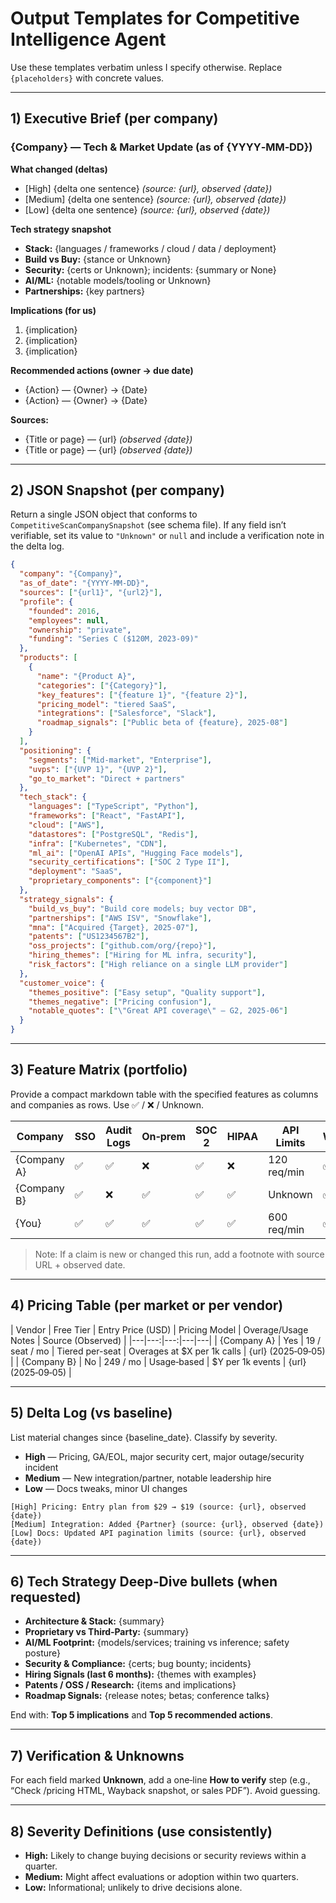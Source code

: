 # Output Templates for Competitive Intelligence Agent

Use these templates verbatim unless I specify otherwise. Replace `{placeholders}` with concrete values.

---

## 1) Executive Brief (per company)

### {Company} — Tech & Market Update (as of {YYYY‑MM‑DD})

**What changed (deltas)**  
- [High] {delta one sentence} *(source: {url}, observed {date})*  
- [Medium] {delta one sentence} *(source: {url}, observed {date})*  
- [Low] {delta one sentence} *(source: {url}, observed {date})*  

**Tech strategy snapshot**  
- **Stack:** {languages / frameworks / cloud / data / deployment}  
- **Build vs Buy:** {stance or Unknown}  
- **Security:** {certs or Unknown}; incidents: {summary or None}  
- **AI/ML:** {notable models/tooling or Unknown}  
- **Partnerships:** {key partners}  

**Implications (for us)**  
1. {implication}  
2. {implication}  
3. {implication}  

**Recommended actions (owner → due date)**  
- {Action} — {Owner} → {Date}  
- {Action} — {Owner} → {Date}  

**Sources:**  
- {Title or page} — {url} *(observed {date})*  
- {Title or page} — {url} *(observed {date})*  

---

## 2) JSON Snapshot (per company)

Return a single JSON object that conforms to `CompetitiveScanCompanySnapshot` (see schema file). If any field isn’t verifiable, set its value to `"Unknown"` or `null` and include a verification note in the delta log.

```json
{
  "company": "{Company}",
  "as_of_date": "{YYYY-MM-DD}",
  "sources": ["{url1}", "{url2}"],
  "profile": {
    "founded": 2016,
    "employees": null,
    "ownership": "private",
    "funding": "Series C ($120M, 2023-09)"
  },
  "products": [
    {
      "name": "{Product A}",
      "categories": ["{Category}"],
      "key_features": ["{feature 1}", "{feature 2}"],
      "pricing_model": "tiered SaaS",
      "integrations": ["Salesforce", "Slack"],
      "roadmap_signals": ["Public beta of {feature}, 2025-08"]
    }
  ],
  "positioning": {
    "segments": ["Mid-market", "Enterprise"],
    "uvps": ["{UVP 1}", "{UVP 2}"],
    "go_to_market": "Direct + partners"
  },
  "tech_stack": {
    "languages": ["TypeScript", "Python"],
    "frameworks": ["React", "FastAPI"],
    "cloud": ["AWS"],
    "datastores": ["PostgreSQL", "Redis"],
    "infra": ["Kubernetes", "CDN"],
    "ml_ai": ["OpenAI APIs", "Hugging Face models"],
    "security_certifications": ["SOC 2 Type II"],
    "deployment": "SaaS",
    "proprietary_components": ["{component}"]
  },
  "strategy_signals": {
    "build_vs_buy": "Build core models; buy vector DB",
    "partnerships": ["AWS ISV", "Snowflake"],
    "mna": ["Acquired {Target}, 2025-07"],
    "patents": ["US1234567B2"],
    "oss_projects": ["github.com/org/{repo}"],
    "hiring_themes": ["Hiring for ML infra, security"],
    "risk_factors": ["High reliance on a single LLM provider"]
  },
  "customer_voice": {
    "themes_positive": ["Easy setup", "Quality support"],
    "themes_negative": ["Pricing confusion"],
    "notable_quotes": ["\"Great API coverage\" — G2, 2025-06"]
  }
}
```

---

## 3) Feature Matrix (portfolio)

Provide a compact markdown table with the specified features as columns and companies as rows. Use ✅ / ❌ / Unknown.

| Company | SSO | Audit Logs | On‑prem | SOC 2 | HIPAA | API Limits | Webhooks |
|---|---|---|---|---|---|---|---|
| {Company A} | ✅ | ✅ | ❌ | ✅ | ❌ | 120 req/min | ✅ |
| {Company B} | ✅ | ❌ | ✅ | ✅ | ✅ | Unknown | ✅ |
| {You} | ✅ | ✅ | ✅ | ✅ | ✅ | 600 req/min | ✅ |

> Note: If a claim is new or changed this run, add a footnote with source URL + observed date.

---

## 4) Pricing Table (per market or per vendor)

| Vendor | Free Tier | Entry Price (USD) | Pricing Model | Overage/Usage Notes | Source (Observed) |
|---|---:|---:|---|---|
| {Company A} | Yes | 19 / seat / mo | Tiered per-seat | Overages at $X per 1k calls | {url} (2025‑09‑05) |
| {Company B} | No | 249 / mo | Usage‑based | $Y per 1k events | {url} (2025‑09‑05) |

---

## 5) Delta Log (vs baseline)

List material changes since {baseline_date}. Classify by severity.

- **High** — Pricing, GA/EOL, major security cert, major outage/security incident  
- **Medium** — New integration/partner, notable leadership hire  
- **Low** — Docs tweaks, minor UI changes

```
[High] Pricing: Entry plan from $29 → $19 (source: {url}, observed {date})
[Medium] Integration: Added {Partner} (source: {url}, observed {date})
[Low] Docs: Updated API pagination limits (source: {url}, observed {date})
```

---

## 6) Tech Strategy Deep‑Dive bullets (when requested)

- **Architecture & Stack:** {summary}  
- **Proprietary vs Third‑Party:** {summary}  
- **AI/ML Footprint:** {models/services; training vs inference; safety posture}  
- **Security & Compliance:** {certs; bug bounty; incidents}  
- **Hiring Signals (last 6 months):** {themes with examples}  
- **Patents / OSS / Research:** {items and implications}  
- **Roadmap Signals:** {release notes; betas; conference talks}  

End with: **Top 5 implications** and **Top 5 recommended actions**.

---

## 7) Verification & Unknowns

For each field marked **Unknown**, add a one‑line **How to verify** step (e.g., “Check /pricing HTML, Wayback snapshot, or sales PDF”). Avoid guessing.

---

## 8) Severity Definitions (use consistently)

- **High:** Likely to change buying decisions or security reviews within a quarter.  
- **Medium:** Might affect evaluations or adoption within two quarters.  
- **Low:** Informational; unlikely to drive decisions alone.
